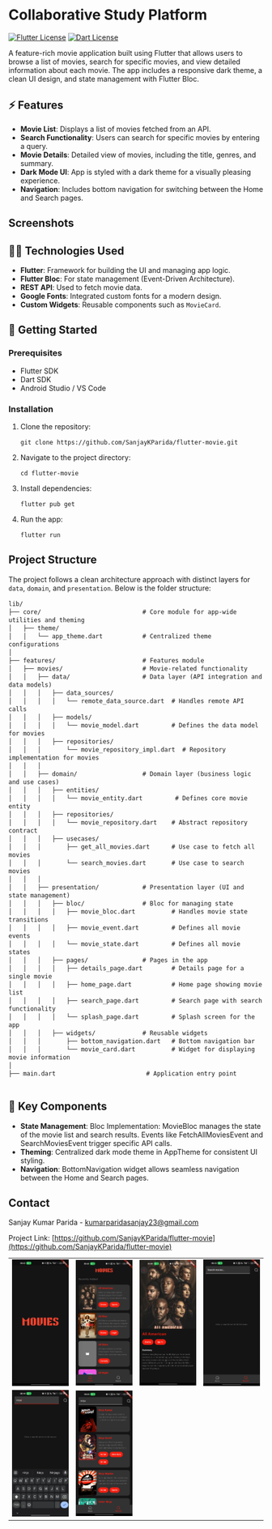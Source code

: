 # Collaborative Study Platform

[![Flutter License](https://img.shields.io/badge/Flutter-02569B?style=for-the-badge&logo=flutter&logoColor=white)](https://flutter.dev/)
[![Dart License](https://img.shields.io/badge/Dart-0175C2?style=for-the-badge&logo=dart&logoColor=white)](https://dart.dev/)

A feature-rich movie application built using Flutter that allows users to browse a list of movies, search for specific movies, and view detailed information about each movie. The app includes a responsive dark theme, a clean UI design, and state management with Flutter Bloc.

## ⚡️ Features

- **Movie List**: Displays a list of movies fetched from an API.
- **Search Functionality**: Users can search for specific movies by entering a query.
- **Movie Details**: Detailed view of movies, including the title, genres, and summary.
- **Dark Mode UI**: App is styled with a dark theme for a visually pleasing experience.
- **Navigation**: Includes bottom navigation for switching between the Home and Search pages.

## Screenshots

<table>
  <tr>
    <td><img src="screenshots/1.png" width="180"/></td>
    <td><img src="screenshots/2.png" width="180"/></td>
    <td><img src="screenshots/3.png" width="180"/></td>
    <td><img src="screenshots/4.png" width="180"/></td>
  </tr>
  <tr>
    <td><img src="screenshots/5.png" width="180"/></td>
    <td><img src="screenshots/6.png" width="180"/></td>
  </tr>

## 👩‍💻 Technologies Used

- **Flutter**: Framework for building the UI and managing app logic.
- **Flutter Bloc**: For state management (Event-Driven Architecture).
- **REST API**: Used to fetch movie data.
- **Google Fonts**: Integrated custom fonts for a modern design.
- **Custom Widgets**: Reusable components such as `MovieCard`.

## 🚀 Getting Started

### Prerequisites

- Flutter SDK
- Dart SDK
- Android Studio / VS Code

### Installation

1. Clone the repository:
   ```
   git clone https://github.com/SanjayKParida/flutter-movie.git
   ```
2. Navigate to the project directory:
   ```
   cd flutter-movie
   ```
3. Install dependencies:
   ```
   flutter pub get
   ```
4. Run the app:
   ```
   flutter run
   ```

## Project Structure

The project follows a clean architecture approach with distinct layers for `data`, `domain`, and `presentation`. Below is the folder structure:

```
lib/
├── core/                            # Core module for app-wide utilities and theming
│   ├── theme/
│   │   └── app_theme.dart           # Centralized theme configurations
│
├── features/                        # Features module
│   ├── movies/                      # Movie-related functionality
│   │   ├── data/                    # Data layer (API integration and data models)
│   │   │   ├── data_sources/
│   │   │   │   └── remote_data_source.dart  # Handles remote API calls
│   │   │   ├── models/
│   │   │   │   └── movie_model.dart         # Defines the data model for movies
│   │   │   ├── repositories/
│   │   │       └── movie_repository_impl.dart  # Repository implementation for movies
│   │   │
│   │   ├── domain/                  # Domain layer (business logic and use cases)
│   │   │   ├── entities/
│   │   │   │   └── movie_entity.dart         # Defines core movie entity
│   │   │   ├── repositories/
│   │   │   │   └── movie_repository.dart    # Abstract repository contract
│   │   │   ├── usecases/
│   │   │       ├── get_all_movies.dart      # Use case to fetch all movies
│   │   │       └── search_movies.dart       # Use case to search movies
│   │   │
│   │   ├── presentation/            # Presentation layer (UI and state management)
│   │   │   ├── bloc/                # Bloc for managing state
│   │   │   │   ├── movie_bloc.dart          # Handles movie state transitions
│   │   │   │   ├── movie_event.dart         # Defines all movie events
│   │   │   │   └── movie_state.dart         # Defines all movie states
│   │   │   ├── pages/               # Pages in the app
│   │   │   │   ├── details_page.dart        # Details page for a single movie
│   │   │   │   ├── home_page.dart           # Home page showing movie list
│   │   │   │   ├── search_page.dart         # Search page with search functionality
│   │   │   │   └── splash_page.dart         # Splash screen for the app
│   │   │   ├── widgets/             # Reusable widgets
│   │   │       ├── bottom_navigation.dart   # Bottom navigation bar
│   │   │       └── movie_card.dart          # Widget for displaying movie information
│
├── main.dart                         # Application entry point


```

## 🧠 Key Components

- **State Management**:
  Bloc Implementation:
  MovieBloc manages the state of the movie list and search results.
  Events like FetchAllMoviesEvent and SearchMoviesEvent trigger specific API calls.
- **Theming**: Centralized dark mode theme in AppTheme for consistent UI styling.
- **Navigation**: BottomNavigation widget allows seamless navigation between the Home and Search pages.

## Contact

Sanjay Kumar Parida - [kumarparidasanjay23@gmail.com](mailto:kumarparidasanjay23@gmail.com)

Project Link: [https://github.com/SanjayKParida/flutter-movie](https://github.com/SanjayKParida/flutter-movie)

